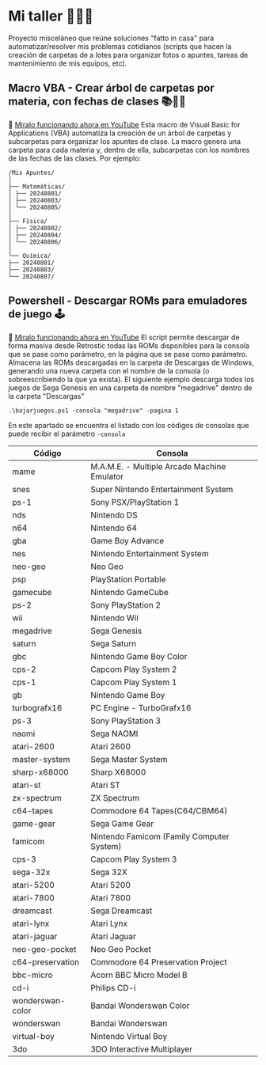 # Mi taller 👩‍💻🔨
Proyecto misceláneo que reúne soluciones "fatto in casa" para automatizar/resolver mis problemas cotidianos (scripts que hacen la creación de carpetas de a lotes para organizar fotos o apuntes, tareas de mantenimiento de mis equipos, etc).

## Macro VBA - Crear árbol de carpetas por materia, con fechas de clases 📚👩‍🏫
📼 [Miralo funcionando ahora en YouTube](https://www.youtube.com/watch?v=DcRMCIBKNqY)
Esta macro de Visual Basic for Applications (VBA) automatiza la creación de un árbol de carpetas y subcarpetas para organizar los apuntes de clase. La macro genera una carpeta para cada materia y, dentro de ella, subcarpetas con los nombres de las fechas de las clases. Por ejemplo:
```
/Mis Apuntes/
│
├── Matemáticas/
│ ├── 20240801/
│ ├── 20240803/
│ └── 20240805/
│
├── Física/
│ ├── 20240802/
│ ├── 20240804/
│ └── 20240806/
│
└── Química/
├── 20240801/
├── 20240803/
└── 20240807/
```
## Powershell - Descargar ROMs para emuladores de juego 🕹️
📼 [Miralo funcionando ahora en YouTube](https://www.youtube.com/watch?v=XXfHq_7UUeE)
El script permite descargar de forma masiva desde Retrostic todas las ROMs disponibles para la consola que se pase como parámetro, en la página que se pase como parámetro.
Almacena las ROMs descargadas en la carpeta de Descargas de Windows, generando una nueva carpeta con el nombre de la consola (o sobreescribiendo la que ya exista).
El siguiente ejemplo descarga todos los juegos de Sega Genesis en una carpeta de nombre "megadrive" dentro de la carpeta "Descargas"
```
.\bajarjuegos.ps1 -consola "megadrive" -pagina 1
```

En este apartado se encuentra el listado con los códigos de consolas que puede recibir el parámetro ```-consola```

|Código|Consola|
|------|-------|
|mame|M.A.M.E. - Multiple Arcade Machine Emulator|
|snes|Super Nintendo Entertainment System|
|ps-1|Sony PSX/PlayStation 1|
|nds|Nintendo DS|
|n64|Nintendo 64|
|gba|Game Boy Advance|
|nes|Nintendo Entertainment System|
|neo-geo|Neo Geo|
|psp|PlayStation Portable|
|gamecube|Nintendo GameCube|
|ps-2|Sony PlayStation 2|
|wii|Nintendo Wii|Nintendo Wii|
|megadrive|Sega Genesis|
|saturn|Sega Saturn|
|gbc|Nintendo Game Boy Color|
|cps-2|Capcom Play System 2|
|cps-1|Capcom Play System 1|
|gb|Nintendo Game Boy|
|turbografx16|PC Engine - TurboGrafx16|
|ps-3|Sony PlayStation 3|
|naomi|Sega NAOMI|
|atari-2600|Atari 2600|
|master-system|Sega Master System|
|sharp-x68000|Sharp X68000|
|atari-st|Atari ST|
|zx-spectrum|ZX Spectrum|
|c64-tapes|Commodore 64 Tapes(C64/CBM64)|
|game-gear|Sega Game Gear|
|famicom|Nintendo Famicom (Family Computer System)|
|cps-3|Capcom Play System 3|
|sega-32x|Sega 32X|
|atari-5200|Atari 5200|
|atari-7800|Atari 7800|
|dreamcast|Sega Dreamcast|
|atari-lynx|Atari Lynx|
|atari-jaguar|Atari Jaguar|
|neo-geo-pocket|Neo Geo Pocket|
|c64-preservation|Commodore 64 Preservation Project|
|bbc-micro|Acorn BBC Micro Model B|
|cd-i|Philips CD-i|
|wonderswan-color|Bandai Wonderswan Color|
|wonderswan|Bandai Wonderswan|
|virtual-boy|Nintendo Virtual Boy|
|3do|3DO Interactive Multiplayer|
